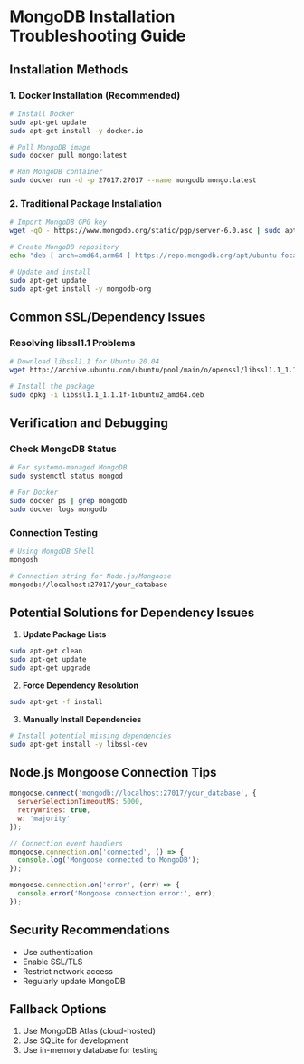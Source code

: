 # MongoDB Installation Troubleshooting Guide

## Installation Methods

### 1. Docker Installation (Recommended)
```bash
# Install Docker
sudo apt-get update
sudo apt-get install -y docker.io

# Pull MongoDB image
sudo docker pull mongo:latest

# Run MongoDB container
sudo docker run -d -p 27017:27017 --name mongodb mongo:latest
```

### 2. Traditional Package Installation
```bash
# Import MongoDB GPG key
wget -qO - https://www.mongodb.org/static/pgp/server-6.0.asc | sudo apt-key add -

# Create MongoDB repository
echo "deb [ arch=amd64,arm64 ] https://repo.mongodb.org/apt/ubuntu focal/mongodb-org/6.0 multiverse" | sudo tee /etc/apt/sources.list.d/mongodb-org-6.0.list

# Update and install
sudo apt-get update
sudo apt-get install -y mongodb-org
```

## Common SSL/Dependency Issues

### Resolving libssl1.1 Problems
```bash
# Download libssl1.1 for Ubuntu 20.04
wget http://archive.ubuntu.com/ubuntu/pool/main/o/openssl/libssl1.1_1.1.1f-1ubuntu2_amd64.deb

# Install the package
sudo dpkg -i libssl1.1_1.1.1f-1ubuntu2_amd64.deb
```

## Verification and Debugging

### Check MongoDB Status
```bash
# For systemd-managed MongoDB
sudo systemctl status mongod

# For Docker
sudo docker ps | grep mongodb
sudo docker logs mongodb
```

### Connection Testing
```bash
# Using MongoDB Shell
mongosh

# Connection string for Node.js/Mongoose
mongodb://localhost:27017/your_database
```

## Potential Solutions for Dependency Issues

1. **Update Package Lists**
```bash
sudo apt-get clean
sudo apt-get update
sudo apt-get upgrade
```

2. **Force Dependency Resolution**
```bash
sudo apt-get -f install
```

3. **Manually Install Dependencies**
```bash
# Install potential missing dependencies
sudo apt-get install -y libssl-dev
```

## Node.js Mongoose Connection Tips

```javascript
mongoose.connect('mongodb://localhost:27017/your_database', {
  serverSelectionTimeoutMS: 5000,
  retryWrites: true,
  w: 'majority'
});

// Connection event handlers
mongoose.connection.on('connected', () => {
  console.log('Mongoose connected to MongoDB');
});

mongoose.connection.on('error', (err) => {
  console.error('Mongoose connection error:', err);
});
```

## Security Recommendations
- Use authentication
- Enable SSL/TLS
- Restrict network access
- Regularly update MongoDB

## Fallback Options
1. Use MongoDB Atlas (cloud-hosted)
2. Use SQLite for development
3. Use in-memory database for testing
